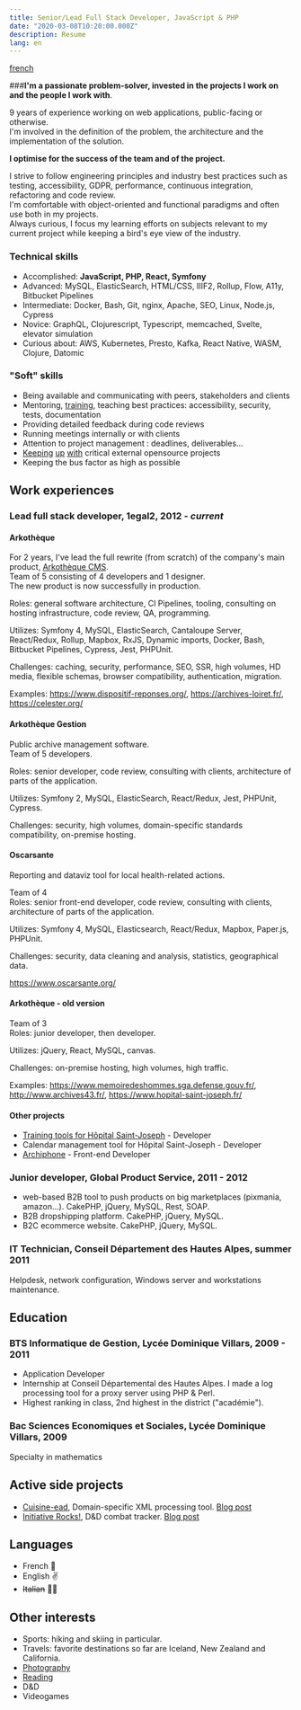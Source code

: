 ```yaml
---
title: Senior/Lead Full Stack Developer, JavaScript & PHP
date: "2020-03-08T10:20:00.000Z"
description: Resume
lang: en
---
```

[french](/cv/)  

###__I'm a passionate problem-solver, invested in the projects I work on and the people I work with__.  

9 years of experience working on web applications, public-facing or otherwise.  
I'm involved in the definition of the problem, the architecture and the implementation of the solution.  

__I optimise for the success of the team and of the project.__  

I strive to follow engineering principles and industry best practices such as testing, accessibility, GDPR, performance, continuous integration, refactoring and code review.  
I'm comfortable with object-oriented and functional paradigms and often use both in my projects.  
Always curious, I focus my learning efforts on subjects relevant to my current project while keeping a bird's eye view of the industry.  

### Technical skills

* Accomplished: __JavaScript, PHP, React, Symfony__
* Advanced: MySQL, ElasticSearch, HTML/CSS, IIIF2, Rollup, Flow, A11y, Bitbucket Pipelines
* Intermediate: Docker, Bash, Git, nginx, Apache, SEO, Linux, Node.js, Cypress
* Novice: GraphQL, Clojurescript, Typescript, memcached, Svelte, elevator simulation
* Curious about: AWS, Kubernetes, Presto, Kafka, React Native, WASM, Clojure, Datomic

### "Soft" skills

* Being available and communicating with peers, stakeholders and clients
* Mentoring, [training](/rollup-dev-environment/), teaching best practices: accessibility, security, tests, documentation
* Providing detailed feedback during code reviews
* Running meetings internally or with clients
* Attention to project management : deadlines, deliverables...
* [Keeping](https://github.com/rollup/rollup/issues/2285) [up](https://github.com/rollup/rollup/issues/2715) [with](https://github.com/alex3165/react-mapbox-gl/issues/795) critical external opensource projects
* Keeping the bus factor as high as possible

## Work experiences

### Lead full stack developer, 1egal2, 2012 - *current*

#### Arkothèque

For 2 years, I've lead the full rewrite (from scratch) of the company's main product, [Arkothèque CMS](https://arkotheque.fr).  
Team of 5 consisting of 4 developers and 1 designer.  
The new product is now successfully in production.

Roles: general software architecture, CI Pipelines, tooling, consulting on hosting infrastructure, code review, QA, programming.

Utilizes: Symfony 4, MySQL, ElasticSearch, Cantaloupe Server, React/Redux, Rollup, Mapbox, RxJS, Dynamic imports, Docker, Bash, Bitbucket Pipelines, Cypress, Jest, PHPUnit.  

Challenges: caching, security, performance, SEO, SSR, high volumes, HD media, flexible schemas, browser compatibility, authentication, migration.

Examples: https://www.dispositif-reponses.org/, https://archives-loiret.fr/, https://celester.org/

#### Arkothèque Gestion

Public archive management software.  
Team of 5 developers.

Roles: senior developer, code review, consulting with clients, architecture of parts of the application.

Utilizes: Symfony 2, MySQL, ElasticSearch, React/Redux, Jest, PHPUnit, Cypress.  

Challenges: security, high volumes, domain-specific standards compatibility, on-premise hosting.

#### Oscarsante

Reporting and dataviz tool for local health-related actions.

Team of 4  
Roles: senior front-end developer, code review, consulting with clients, architecture of parts of the application.

Utilizes: Symfony 4, MySQL, Elasticsearch, React/Redux, Mapbox, Paper.js, PHPUnit.  

Challenges: security, data cleaning and analysis, statistics, geographical data.

https://www.oscarsante.org/

#### Arkothèque - old version

Team of 3  
Roles: junior developer, then developer.  

Utilizes: jQuery, React, MySQL, canvas.  

Challenges: on-premise hosting, high volumes, high traffic.  

Examples: https://www.memoiredeshommes.sga.defense.gouv.fr/, http://www.archives43.fr/, https://www.hopital-saint-joseph.fr/

#### Other projects

* [Training tools for Hôpital Saint-Joseph](https://www.hopital-saint-joseph.fr/r/251/les-conferences-ecni/) - Developer
* Calendar management tool for Hôpital Saint-Joseph - Developer
* [Archiphone](https://www.1egal2.com/a/525/archiphone/) - Front-end Developer

### Junior developer, Global Product Service, 2011 - 2012

* web-based B2B tool to push products on big marketplaces (pixmania, amazon...). CakePHP, jQuery, MySQL, Rest, SOAP.
* B2B dropshipping platform. CakePHP, jQuery, MySQL.
* B2C ecommerce website. CakePHP, jQuery, MySQL.

### IT Technician, Conseil Département des Hautes Alpes, summer 2011

Helpdesk, network configuration, Windows server and workstations maintenance.

## Education

### BTS Informatique de Gestion, Lycée Dominique Villars, 2009 - 2011

* Application Developer
* Internship at Conseil Départemental des Hautes Alpes. I made a log processing tool for a proxy server using PHP & Perl.
* Highest ranking in class, 2nd highest in the district ("académie").

### Bac Sciences Economiques et Sociales, Lycée Dominique Villars, 2009

Specialty in mathematics

## Active side projects

* [Cuisine-ead](https://cuisine-ead.netlify.com/), Domain-specific XML processing tool. [Blog post](/cuisine-ead)
* [Initiative Rocks!](https://initiative.rocks/), D&D combat tracker. [Blog post](/initiative-rocks)

## Languages

* French 🤙
* English ✌️
* ~~Italian~~ 🤦‍♂️

## Other interests

* Sports: hiking and skiing in particular.
* Travels: favorite destinations so far are Iceland, New Zealand and California.
* [Photography](https://flickr.com/people/camille_hodoul/)
* [Reading](https://www.goodreads.com/user/show/18835095-camille-hodoul)
* D&D
* Videogames
